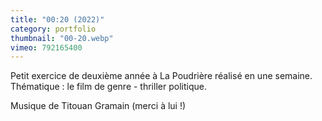 ```yaml
---
title: "00:20 (2022)"
category: portfolio
thumbnail: "00-20.webp"
vimeo: 792165400
---
```



Petit exercice de deuxième année à La Poudrière réalisé en une semaine.
Thématique : le film de genre - thriller politique.

Musique de Titouan Gramain (merci à lui !)